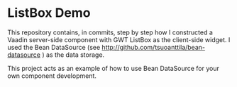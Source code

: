 # ListBox Demo #

This repository contains, in commits, step by step how I constructed a Vaadin server-side component
with GWT ListBox as the client-side widget. I used the Bean DataSource (see 
http://github.com/tsuoanttila/bean-datasource ) as the data storage.

This project acts as an example of how to use Bean DataSource for your own component development.
